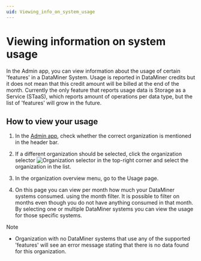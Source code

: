 ```yaml
---
uid: Viewing_info_on_system_usage
---
```


# Viewing information on system usage

In the Admin app, you can view information about the usage of certain 'features' in a DataMiner System. Usage is reported in DataMiner credits but it does not mean that this credit amount will be billed at the end of the month.
Currently the only feature that reports usage data is Storage as a Service (STaaS), which reports amount of operations per data type, but the list of 'features' will grow in the future.

## How to view your usage

1. In the [Admin app](xref:Accessing_the_Admin_app), check whether the correct organization is mentioned in the header bar.

1. If a different organization should be selected, click the organization selector ![Organization selector](~/user-guide/images/Cloud_Admin_Selector_icon.png) in the top-right corner and select the organization in the list.

1. In the organization overview menu, go to the Usage page.

1. On this page you can view per month how much your DataMiner systems consumed.
using the month filter. It is possible to filter on months even though you do not have anything consumed in that month. By selecting one or multiple DataMiner systems you can view the usage for those specific systems.

> [!NOTE]
>
> - Organization with no DataMiner systems that use any of the supported 'features' will see an error message stating that there is no data found for this organization.
